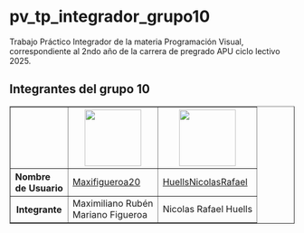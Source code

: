 # pv_tp_integrador_grupo10
Trabajo Práctico Integrador de la materia Programación Visual, correspondiente al 2ndo año de la carrera de pregrado APU ciclo lectivo 2025.

## Integrantes del grupo 10

<table border>
  <tr>
    <th></th>
    <th><a href="https://github.com/Maxifigueroa20"><img src="https://avatars.githubusercontent.com/u/111710424?v=4&size=100" height="100px"></a></th>
    <th><a href="https://github.com/HuellsNicolasRafael"><img src="https://avatars.githubusercontent.com/u/187710022?v=4" height="100px"></a></th>
  </tr>
  <tr>
    <th align="left">Nombre<br>de Usuario</th>
    <td><a href="https://github.com/Maxifigueroa20">Maxifigueroa20</a></td>
    <td><a href="https://github.com/HuellsNicolasRafael">HuellsNicolasRafael</a></td>
  </tr>
  <tr>
    <th>Integrante</th>
    <td>Maximiliano Rubén<br>Mariano Figueroa</td>
    <td>Nicolas Rafael Huells</td>
  </tr>
</table>